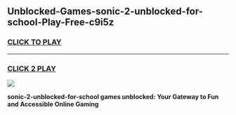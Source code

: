 
## Unblocked-Games-sonic-2-unblocked-for-school-Play-Free-c9i5z
<h3>
<a href="https://premium76.site?title=sonic-2-unblocked-for-school&ref=18A1">CLICK TO PLAY</a></h3>
<hr>

<h3>
<a href="https://premium76.site?title=sonic-2-unblocked-for-school&ref=18A1">CLICK 2 PLAY</a>
  
</h3>

<a href="https://premium76.site?title=sonic-2-unblocked-for-school&ref=18A1"><img src="https://clearcache.store/games.png"></a>


**sonic-2-unblocked-for-school games unblocked: Your Gateway to Fun and Accessible Online Gaming**
